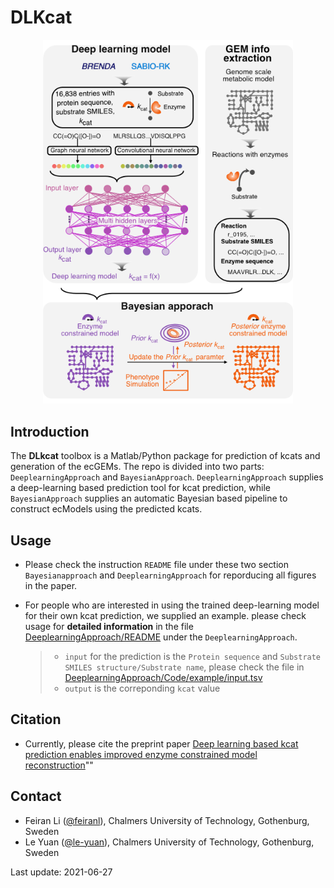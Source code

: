 DLKcat
======

<p align="center">
  <img  src="doc/logo.png" width = "400">
</p>


Introduction
------------

The **DLkcat** toolbox is a Matlab/Python package for prediction of
kcats and generation of the ecGEMs. The repo is divided into two parts:
`DeeplearningApproach` and `BayesianApproach`. `DeeplearningApproach`
supplies a deep-learning based prediction tool for kcat prediction,
while `BayesianApproach` supplies an automatic Bayesian based pipeline
to construct ecModels using the predicted kcats.

Usage
-----

-   Please check the instruction `README` file under these two section
    `Bayesianapproach` and `DeeplearningApproach` for reporducing all figures in
    the paper.
-   For people who are interested in using the trained deep-learning
    model for their own kcat prediction, we supplied an example. please
    check usage for **detailed information** in the file
    [DeeplearningApproach/README](https://github.com/SysBioChalmers/DLKcat/tree/master/DeeplearningApproach)
    under the `DeeplearningApproach`.

    > -   `input` for the prediction is the `Protein sequence` and
    >     `Substrate SMILES structure/Substrate name`, please check the
    >     file in
    >     [DeeplearningApproach/Code/example/input.tsv](https://github.com/SysBioChalmers/DLKcat/tree/master/DeeplearningApproach/Code/example)
    > -   `output` is the correponding `kcat` value

Citation
-----

- Currently, please cite the preprint paper [Deep learning based kcat prediction enables improved enzyme constrained model reconstruction](https://www.biorxiv.org/content/10.1101/2021.08.06.455417v1)""


Contact
-------

-   Feiran Li ([@feiranl](https://github.com/feiranl)), Chalmers
    University of Technology, Gothenburg, Sweden
-   Le Yuan ([@le-yuan](https://github.com/le-yuan)), Chalmers
    University of Technology, Gothenburg, Sweden

Last update: 2021-06-27
